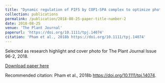 ```yaml
---
title: "Dynamic regulation of PIF5 by COP1‐SPA complex to optimize photomorphogenesis in Arabidopsis"
collection: publications
permalink: /publication/2018-08-25-paper-title-number-2
date: 2018-08-25
venue: 'The Plant Journal'
paperurl: 'https://doi.org/10.1111/tpj.14074'
citation: 'Pham et al., 2018b https://doi.org/10.1111/tpj.14074'
---
```

Selected as research highlight and cover photo for The Plant Journal Issue 96-2, 2018. 

[Download paper here](https://doi.org/10.1111/tpj.14074)

Recommended citation: Pham et al., 2018b https://doi.org/10.1111/tpj.14074.
